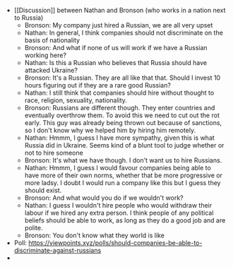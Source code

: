 - [[Discussion]] between Nathan and Bronson (who works in a nation next to Russia)
	- Bronson: My company just hired a Russian, we are all very upset
	- Nathan: In general, I think companies should not discriminate on the basis of nationality
	- Bronson: And what if none of us will work if we have a Russian working here?
	- Nathan: Is this a Russian who believes that Russia should have attacked Ukraine?
	- Bronson: It's a Russian. They are all like that that. Should I invest 10 hours figuring out if they are a rare good Russian?
	- Nathan: I still think that companies should hire without thought to race, religion, sexuality, nationality.
	- Bronson: Russians are different though. They enter countries and eventually overthrow them. To avoid this we need to cut out the rot early. This guy was already being thrown out because of sanctions, so I don't know why we helped him by hiring him remotely.
	- Nathan: Hmmm, I guess I have more sympathy, given this is what Russia did in Ukraine. Seems kind of a blunt tool to judge whether or not to hire someone
	- Bronson: It's what we have though. I don't want us to hire Russians.
	- Nathan: Hmmm, I guess I would favour companies being able to have more of their own norms, whether that be more progressive or more ladsy. I doubt I would run a company like this but I guess they should exist.
	- Bronson: And what would you do if we wouldn't work?
	- Nathan: I guess I wouldn't hire people who would withdraw their labour if we hired any extra person. I think people of any political beliefs should be able to work, as long as they do a good job and are polite.
	- Bronson: You don't know what they world is like
- Poll: https://viewpoints.xyz/polls/should-companies-be-able-to-discriminate-against-russians
-
